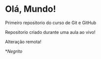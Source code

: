 # Olá, Mundo!
 Primeiro repositorio do curso de Git e GitHub

 Repositorio criado durante uma aula ao vivo!

 Alteração remota!

**Negrito*
